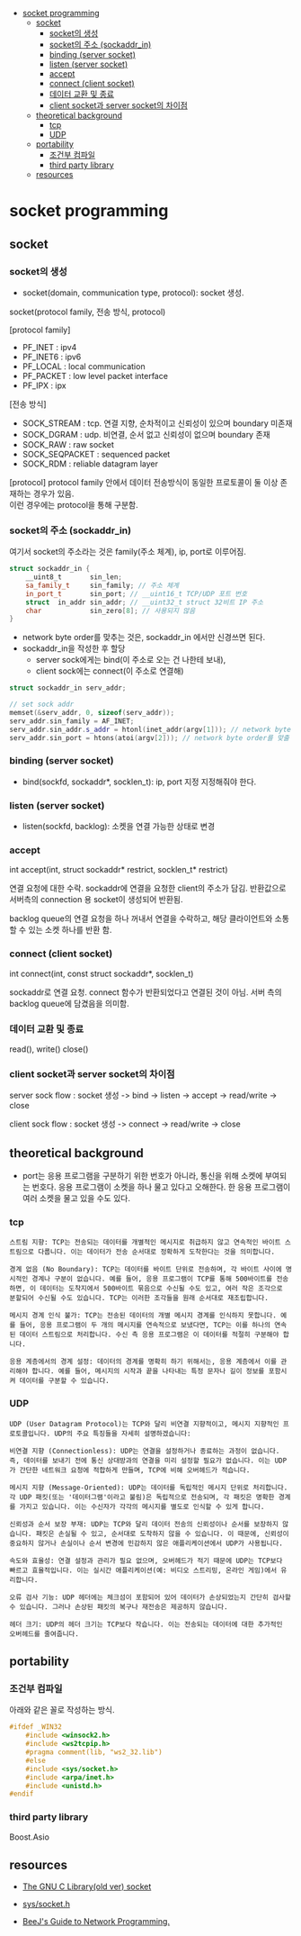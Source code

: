 <!-- toc -->

-   [socket programming](#socket-programming)
    -   [socket](#socket)
        -   [socket의 생성](#socket의-생성)
        -   [socket의 주소 (sockaddr_in)](#socket의-주소-sockaddr_in)
        -   [binding (server socket)](#binding-server-socket)
        -   [listen (server socket)](#listen-server-socket)
        -   [accept](#accept)
        -   [connect (client socket)](#connect-client-socket)
        -   [데이터 교환 및 종료](#데이터-교환-및-종료)
        -   [client socket과 server socket의 차이점](#client-socket과-server-socket의-차이점)
    -   [theoretical background](#theoretical-background)
        -   [tcp](#tcp)
        -   [UDP](#udp)
    -   [portability](#portability)
        -   [조건부 컴파일](#조건부-컴파일)
        -   [third party library](#third-party-library)
    -   [resources](#resources)

<!-- tocstop -->

# socket programming

## socket

### socket의 생성

-   socket(domain, communication type, protocol): socket 생성.

socket(protocol family, 전송 방식, protocol)

[protocol family]

-   PF_INET : ipv4
-   PF_INET6 : ipv6
-   PF_LOCAL : local communication
-   PF_PACKET : low level packet interface
-   PF_IPX : ipx

[전송 방식]

-   SOCK_STREAM : tcp. 연결 지향, 순차적이고 신뢰성이 있으며 boundary 미존재
-   SOCK_DGRAM : udp. 비연결, 순서 없고 신뢰성이 없으며 boundary 존재
-   SOCK_RAW : raw socket
-   SOCK_SEQPACKET : sequenced packet
-   SOCK_RDM : reliable datagram layer

[protocol]
protocol family 안에서 데이터 전송방식이 동일한 프로토콜이 둘 이상 존재하는 경우가 있음.  
이런 경우에는 protocol을 통해 구분함.

### socket의 주소 (sockaddr_in)

여기서 socket의 주소라는 것은 family(주소 체계), ip, port로 이루어짐.

```cpp
struct sockaddr_in {
    __uint8_t       sin_len;
    sa_family_t     sin_family; // 주소 체계
    in_port_t       sin_port; // __uint16_t TCP/UDP 포트 번호
    struct  in_addr sin_addr; // __uint32_t struct 32비트 IP 주소
    char            sin_zero[8]; // 사용되지 않음
}
```

-   network byte order를 맞추는 것은, sockaddr_in 에서만 신경쓰면 된다.
-   sockaddr_in을 작성한 후 할당
    -   server sock에게는 bind(이 주소로 오는 건 나한테 보내),
    -   client sock에는 connect(이 주소로 연결해)

```cpp
struct sockaddr_in serv_addr;

// set sock addr
memset(&serv_addr, 0, sizeof(serv_addr));
serv_addr.sin_family = AF_INET;
serv_addr.sin_addr.s_addr = htonl(inet_addr(argv[1])); // network byte order를 맞출 것
serv_addr.sin_port = htons(atoi(argv[2])); // network byte order를 맞출 것
```

### binding (server socket)

-   bind(sockfd, sockaddr\*, socklen_t): ip, port 지정 지정해줘야 한다.

### listen (server socket)

-   listen(sockfd, backlog): 소켓을 연결 가능한 상태로 변경

### accept

int accept(int, struct sockaddr* restrict, socklen_t* restrict)

연결 요청에 대한 수락.
sockaddr에 연결을 요청한 client의 주소가 담김.
반환값으로 서버측의 connection 용 socket이 생성되어 반환됨.

backlog queue의 연결 요청을 하나 꺼내서 연결을 수락하고, 해당 클라이언트와 소통할 수 있는 소켓 하나를 반환 함.

### connect (client socket)

int connect(int, const struct sockaddr\*, socklen_t)

sockaddr로 연결 요청.
connect 함수가 반환되었다고 연결된 것이 아님. 서버 측의 backlog queue에 담겼음을 의미함.

### 데이터 교환 및 종료

read(), write()
close()

### client socket과 server socket의 차이점

server sock flow : socket 생성 -> bind -> listen -> accept -> read/write -> close

client sock flow : socket 생성 -> connect -> read/write -> close

## theoretical background

-   port는 응용 프로그램을 구분하기 위한 번호가 아니라, 통신을 위해 소켓에 부여되는 번호다. 응용 프로그램이 소켓을 하나 물고 있다고 오해한다. 한 응용 프로그램이 여러 소켓을 물고 있을 수도 있다.

### tcp

    스트림 지향: TCP는 전송되는 데이터를 개별적인 메시지로 취급하지 않고 연속적인 바이트 스트림으로 다룹니다. 이는 데이터가 전송 순서대로 정확하게 도착한다는 것을 의미합니다.

    경계 없음 (No Boundary): TCP는 데이터를 바이트 단위로 전송하며, 각 바이트 사이에 명시적인 경계나 구분이 없습니다. 예를 들어, 응용 프로그램이 TCP를 통해 500바이트를 전송하면, 이 데이터는 도착지에서 500바이트 묶음으로 수신될 수도 있고, 여러 작은 조각으로 분할되어 수신될 수도 있습니다. TCP는 이러한 조각들을 원래 순서대로 재조립합니다.

    메시지 경계 인식 불가: TCP는 전송된 데이터의 개별 메시지 경계를 인식하지 못합니다. 예를 들어, 응용 프로그램이 두 개의 메시지를 연속적으로 보냈다면, TCP는 이를 하나의 연속된 데이터 스트림으로 처리합니다. 수신 측 응용 프로그램은 이 데이터를 적절히 구분해야 합니다.

    응용 계층에서의 경계 설정: 데이터의 경계를 명확히 하기 위해서는, 응용 계층에서 이를 관리해야 합니다. 예를 들어, 메시지의 시작과 끝을 나타내는 특정 문자나 길이 정보를 포함시켜 데이터를 구분할 수 있습니다.

### UDP

    UDP (User Datagram Protocol)는 TCP와 달리 비연결 지향적이고, 메시지 지향적인 프로토콜입니다. UDP의 주요 특징들을 자세히 설명하겠습니다:

    비연결 지향 (Connectionless): UDP는 연결을 설정하거나 종료하는 과정이 없습니다. 즉, 데이터를 보내기 전에 통신 상대방과의 연결을 미리 설정할 필요가 없습니다. 이는 UDP가 간단한 네트워크 요청에 적합하게 만들며, TCP에 비해 오버헤드가 적습니다.

    메시지 지향 (Message-Oriented): UDP는 데이터를 독립적인 메시지 단위로 처리합니다. 각 UDP 패킷(또는 '데이터그램'이라고 불림)은 독립적으로 전송되며, 각 패킷은 명확한 경계를 가지고 있습니다. 이는 수신자가 각각의 메시지를 별도로 인식할 수 있게 합니다.

    신뢰성과 순서 보장 부재: UDP는 TCP와 달리 데이터 전송의 신뢰성이나 순서를 보장하지 않습니다. 패킷은 손실될 수 있고, 순서대로 도착하지 않을 수 있습니다. 이 때문에, 신뢰성이 중요하지 않거나 손실이나 순서 변경에 민감하지 않은 애플리케이션에서 UDP가 사용됩니다.

    속도와 효율성: 연결 설정과 관리가 필요 없으며, 오버헤드가 적기 때문에 UDP는 TCP보다 빠르고 효율적입니다. 이는 실시간 애플리케이션(예: 비디오 스트리밍, 온라인 게임)에서 유리합니다.

    오류 검사 기능: UDP 헤더에는 체크섬이 포함되어 있어 데이터가 손상되었는지 간단히 검사할 수 있습니다. 그러나 손상된 패킷의 복구나 재전송은 제공하지 않습니다.

    헤더 크기: UDP의 헤더 크기는 TCP보다 작습니다. 이는 전송되는 데이터에 대한 추가적인 오버헤드를 줄여줍니다.

## portability

### 조건부 컴파일

아래와 같은 꼴로 작성하는 방식.

```c
#ifdef _WIN32
    #include <winsock2.h>
    #include <ws2tcpip.h>
    #pragma comment(lib, "ws2_32.lib")
    #else
    #include <sys/socket.h>
    #include <arpa/inet.h>
    #include <unistd.h>
#endif
```

### third party library

Boost.Asio

## resources

-   [The GNU C Library(old ver) socket](https://ftp.gnu.org/old-gnu/Manuals/glibc-2.2.3/html_chapter/libc_16.html#SEC300)

-   [sys/socket.h](https://pubs.opengroup.org/onlinepubs/7908799/xns/syssocket.h.html)

-   [BeeJ's Guide to Network Programming.](https://questions.icon-library.com/)
